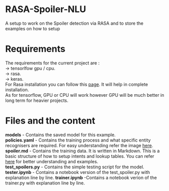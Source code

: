 # RASA-Spoiler-NLU
A setup to work on the Spoiler detection via RASA  and to store the examples on how to setup

# Requirements
The requirements for the current project are : \
 -> tensorlfow gpu / cpu.\
 -> rasa.\
 -> keras.\
For Rasa installation you can follow this [page](https://chatbotslife.com/set-up-and-get-rasa-nluand-rasa-core-up-and-running-like-a-pro-part-2-b7663b2443c7). It will help in complete installation.\
As for tensorflow, GPU or CPU will work however GPU will be much better in long term for heavier projects. 


# Files and the content
**models** - Contains the saved model for this example. \
**policies.yaml** - Contains the training process and what specific entity recognisers are required. For easy understanding refer the image [here](https://blog.rasa.com/rasa-nlu-in-depth-part-2-entity-recognition/).\
**spoiler.md** - Contains the training data. It is written in Markdown. This is a basic structure of how to setup intents and lookup tables. You can refer [here](https://rasa.com/docs/rasa/nlu/training-data-format/) for better understanding and examples. \
**test_spoilers.py** - Contains the simple testing script for the model.
**tester.ipynb** - Contains a notebook version of the test_spoiler.py with explanation line by line. 
**trainer.ipynb** -Contains a notebook verion of the trainer.py with explanation line by line.
